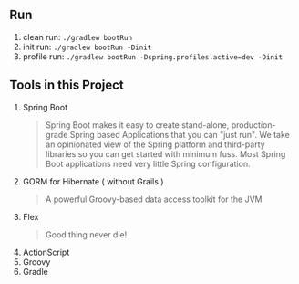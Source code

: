 ## Run
1. clean run: `./gradlew bootRun`
1. init run: `./gradlew bootRun -Dinit`
1. profile run: `./gradlew bootRun -Dspring.profiles.active=dev -Dinit`

## Tools in this Project
1. Spring Boot
   >Spring Boot makes it easy to create stand-alone, production-grade Spring based Applications that you can "just run". We take an opinionated view of the Spring platform and third-party libraries so you can get started with minimum fuss. Most Spring Boot applications need very little Spring configuration.
1. GORM for Hibernate ( without Grails )
   > A powerful Groovy-based data access toolkit for the JVM
1. Flex
   > Good thing never die!
1. ActionScript
1. Groovy
1. Gradle